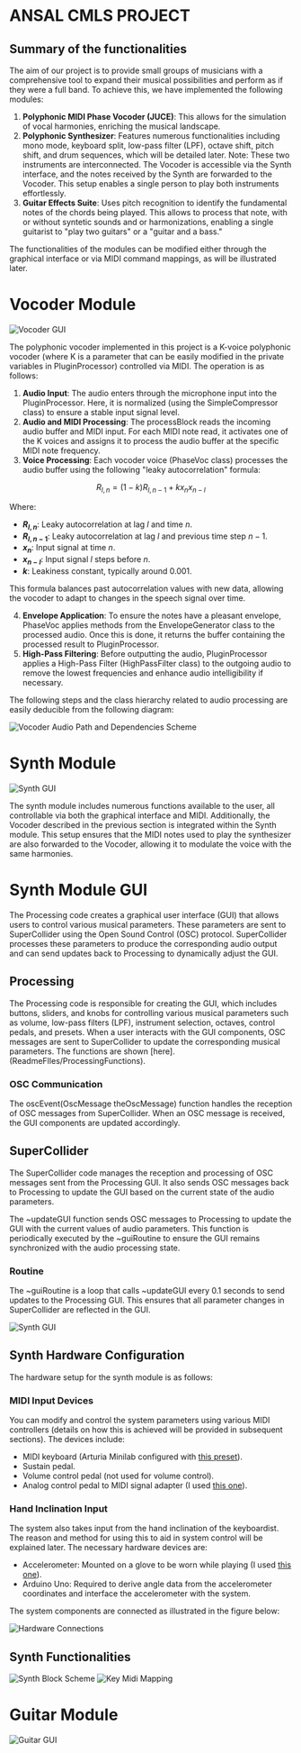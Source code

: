 # ANSAL CMLS PROJECT
## Summary of the functionalities
The aim of our project is to provide small groups of musicians with a comprehensive tool to expand their musical possibilities and perform as if they were a full band. To achieve this, we have implemented the following modules:
1. **Polyphonic MIDI Phase Vocoder (JUCE)**: This allows for the simulation of vocal harmonies, enriching the musical landscape.
2. **Polyphonic Synthesizer**: Features numerous functionalities including mono mode, keyboard split, low-pass filter (LPF), octave shift, pitch shift, and drum sequences, which will be detailed later.
   Note: These two instruments are interconnected. The Vocoder is accessible via the Synth interface, and the notes received by the Synth are forwarded to the Vocoder. This setup enables a single person to play both instruments effortlessly.
3. **Guitar Effects Suite**: Uses pitch recognition to identify the fundamental notes of the chords being played. This allows to process that note, with or without syntetic sounds and or harmonizations, enabling a single guitarist to "play two guitars" or a "guitar and a bass."

The functionalities of the modules can be modified either through the graphical interface or via MIDI command mappings, as will be illustrated later.

# Vocoder Module
![Vocoder GUI](ReadmeFiles/VocoderGUI.png)

The polyphonic vocoder implemented in this project is a K-voice polyphonic vocoder (where K is a parameter that can be easily modified in the private variables in PluginProcessor) controlled via MIDI. The operation is as follows:

1. **Audio Input**: The audio enters through the microphone input into the PluginProcessor. Here, it is normalized (using the SimpleCompressor class) to ensure a stable input signal level.
2. **Audio and MIDI Processing**: The processBlock reads the incoming audio buffer and MIDI input. For each MIDI note read, it activates one of the K voices and assigns it to process the audio buffer at the specific MIDI note frequency.
3. **Voice Processing**: Each vocoder voice (PhaseVoc class) processes the audio buffer using the following "leaky autocorrelation" formula:

$$ R_{l,n} = (1 - k) R_{l,n-1} + k x_n x_{n-l} $$

   Where: 
   - **$R_{l,n}$**: Leaky autocorrelation at lag $l$ and time $n$.
   - **$R_{l,n-1}$**: Leaky autocorrelation at lag $l$ and previous time step $n-1$.
   - **$x_n$**: Input signal at time $n$.
   - **$x_{n-l}$**: Input signal $l$ steps before $n$.
   - **$k$**: Leakiness constant, typically around $0.001$.

  This formula balances past autocorrelation values with new data, allowing the vocoder to adapt to changes in the speech signal over time.

4. **Envelope Application**: To ensure the notes have a pleasant envelope, PhaseVoc applies methods from the EnvelopeGenerator class to the processed audio. Once this is done, it returns the buffer containing the processed result to PluginProcessor.
5. **High-Pass Filtering**: Before outputting the audio, PluginProcessor applies a High-Pass Filter (HighPassFilter class) to the outgoing audio to remove the lowest frequencies and enhance audio intelligibility if necessary.

The following steps and the class hierarchy related to audio processing are easily deducible from the following diagram:

![Vocoder Audio Path and Dependencies Scheme](ReadmeFiles/VocoderChain.png)

# Synth Module
![Synth GUI](ReadmeFiles/GUIDiagram.png)

The synth module includes numerous functions available to the user, all controllable via both the graphical interface and MIDI. Additionally, the Vocoder described in the previous section is integrated within the Synth module. This setup ensures that the MIDI notes used to play the synthesizer are also forwarded to the Vocoder, allowing it to modulate the voice with the same harmonies.

# Synth Module GUI
The Processing code creates a graphical user interface (GUI) that allows users to control various musical parameters. These parameters are sent to SuperCollider using the Open Sound Control (OSC) protocol. SuperCollider processes these parameters to produce the corresponding audio output and can send updates back to Processing to dynamically adjust the GUI.

## Processing
The Processing code is responsible for creating the GUI, which includes buttons, sliders, and knobs for controlling various musical parameters such as volume, low-pass filters (LPF), instrument selection, octaves, control pedals, and presets. When a user interacts with the GUI components, OSC messages are sent to SuperCollider to update the corresponding musical parameters. The functions are shown [here].(ReadmeFIles/ProcessingFunctions).

### OSC Communication
The oscEvent(OscMessage theOscMessage) function handles the reception of OSC messages from SuperCollider. When an OSC message is received, the GUI components are updated accordingly.

## SuperCollider
The SuperCollider code manages the reception and processing of OSC messages sent from the Processing GUI. It also sends OSC messages back to Processing to update the GUI based on the current state of the audio parameters.

The ~updateGUI function sends OSC messages to Processing to update the GUI with the current values of audio parameters. This function is periodically executed by the ~guiRoutine to ensure the GUI remains synchronized with the audio processing state.

### Routine
The ~guiRoutine is a loop that calls ~updateGUI every 0.1 seconds to send updates to the Processing GUI. This ensures that all parameter changes in SuperCollider are reflected in the GUI.

![Synth GUI](ReadmeFiles/CommunicationDiagram.png)

## Synth Hardware Configuration
The hardware setup for the synth module is as follows:
### MIDI Input Devices
You can modify and control the system parameters using various MIDI controllers (details on how this is achieved will be provided in subsequent sections). The devices include:
* MIDI keyboard (Arturia Minilab configured with [this preset](ReadmeFiles/MIDIMapConfig.minilabmk2)).
* Sustain pedal.
* Volume control pedal (not used for volume control).
* Analog control pedal to MIDI signal adapter (I used [this one](https://beatbars.com/en/dual-to-midi.html)).
### Hand Inclination Input
The system also takes input from the hand inclination of the keyboardist. The reason and method for using this to aid in system control will be explained later. The necessary hardware devices are:
* Accelerometer: Mounted on a glove to be worn while playing (I used [this one](https://wiki.dfrobot.com/Triple_Axis_Accelerometer_MMA7361_SKU_DFR0143)).
* Arduino Uno: Required to derive angle data from the accelerometer coordinates and interface the accelerometer with the system.

The system components are connected as illustrated in the figure below:

![Hardware Connections](ReadmeFiles/SynthHardwareConnections_noLab.png)

## Synth Functionalities
![Synth Block Scheme](ReadmeFiles/SynthClassScheme.png)
![Key Midi Mapping](ReadmeFiles/KeyMidiMapping_noLab.png)


# Guitar Module
![Guitar GUI](ReadmeFiles/GuitarGUI.png)
